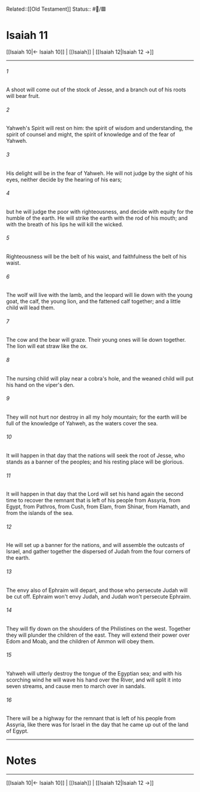 Related::[[Old Testament]]
Status:: #📖/🟥
# Isaiah 11

[[Isaiah 10|← Isaiah 10]] | [[Isaiah]] | [[Isaiah 12|Isaiah 12 →]]
***



###### 1 
A shoot will come out of the stock of Jesse, and a branch out of his roots will bear fruit. 

###### 2 
Yahweh's Spirit will rest on him: the spirit of wisdom and understanding, the spirit of counsel and might, the spirit of knowledge and of the fear of Yahweh. 

###### 3 
His delight will be in the fear of Yahweh. He will not judge by the sight of his eyes, neither decide by the hearing of his ears; 

###### 4 
but he will judge the poor with righteousness, and decide with equity for the humble of the earth. He will strike the earth with the rod of his mouth; and with the breath of his lips he will kill the wicked. 

###### 5 
Righteousness will be the belt of his waist, and faithfulness the belt of his waist. 

###### 6 
The wolf will live with the lamb, and the leopard will lie down with the young goat, the calf, the young lion, and the fattened calf together; and a little child will lead them. 

###### 7 
The cow and the bear will graze. Their young ones will lie down together. The lion will eat straw like the ox. 

###### 8 
The nursing child will play near a cobra's hole, and the weaned child will put his hand on the viper's den. 

###### 9 
They will not hurt nor destroy in all my holy mountain; for the earth will be full of the knowledge of Yahweh, as the waters cover the sea. 

###### 10 
It will happen in that day that the nations will seek the root of Jesse, who stands as a banner of the peoples; and his resting place will be glorious. 

###### 11 
It will happen in that day that the Lord will set his hand again the second time to recover the remnant that is left of his people from Assyria, from Egypt, from Pathros, from Cush, from Elam, from Shinar, from Hamath, and from the islands of the sea. 

###### 12 
He will set up a banner for the nations, and will assemble the outcasts of Israel, and gather together the dispersed of Judah from the four corners of the earth. 

###### 13 
The envy also of Ephraim will depart, and those who persecute Judah will be cut off. Ephraim won't envy Judah, and Judah won't persecute Ephraim. 

###### 14 
They will fly down on the shoulders of the Philistines on the west. Together they will plunder the children of the east. They will extend their power over Edom and Moab, and the children of Ammon will obey them. 

###### 15 
Yahweh will utterly destroy the tongue of the Egyptian sea; and with his scorching wind he will wave his hand over the River, and will split it into seven streams, and cause men to march over in sandals. 

###### 16 
There will be a highway for the remnant that is left of his people from Assyria, like there was for Israel in the day that he came up out of the land of Egypt.

---
# Notes


***
[[Isaiah 10|← Isaiah 10]] | [[Isaiah]] | [[Isaiah 12|Isaiah 12 →]]
